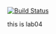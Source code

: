 [![Build Status](https://travis-ci.com/AntonGrigorev/lab04.svg?branch=master)](https://travis-ci.com/AntonGrigorev/lab04)

 this is lab04


